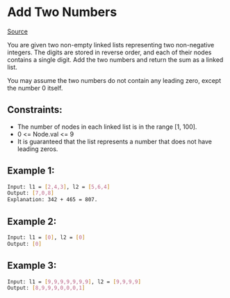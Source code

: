 # Add Two Numbers
[Source](https://leetcode.com/problems/add-two-numbers/)

You are given two non-empty linked lists representing two non-negative integers. The digits are stored in reverse order, and each of their nodes contains a single digit. Add the two numbers and return the sum as a linked list.

You may assume the two numbers do not contain any leading zero, except the number 0 itself.


## Constraints:

 - The number of nodes in each linked list is in the range [1, 100].
 - 0 <= Node.val <= 9
 - It is guaranteed that the list represents a number that does not have leading zeros.

## Example 1:
```sh
Input: l1 = [2,4,3], l2 = [5,6,4]
Output: [7,0,8]
Explanation: 342 + 465 = 807.
```

## Example 2:
```sh
Input: l1 = [0], l2 = [0]
Output: [0]
```

## Example 3:
```sh
Input: l1 = [9,9,9,9,9,9,9], l2 = [9,9,9,9]
Output: [8,9,9,9,0,0,0,1]
```